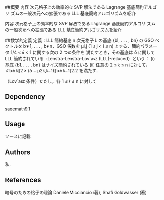 ##概要
内容
 次元格子上の効率的な SVP 解法である Lagrange 基底簡約アルゴリ
ズムの一般次元への拡張である LLL 基底簡約アルゴリズムを紹介

内容
 次元格子上の効率的な SVP 解法である Lagrange 基底簡約アルゴリ
ズムの一般次元への拡張である LLL 基底簡約アルゴリズムを紹介

##数学的定義
定義：LLL 簡約基底
n 次元格子 L の基底 {b1, . . . , bn} の GSO ベクトルを b∗1, . . . , b∗n，GSO 
係数を µi,j (1 ≤ j < i ≤ n) とする．簡約パラメータ 1/4 < δ < 1 に関する次の 2 つの条件を
満たすとき，その基底は δ に関して LLL 簡約されている（Lenstra-Lenstra-Lov´asz (LLL)-reduced）という：
(i) 基底 {b1, . . . , bn} はサイズ簡約されている
(ii) 任意の 2 ≤ k ≤ n に対して，∥b∗k∥2 ≥ (δ − µ2k,k−1)∥b∗k−1∥2.2 を満たす．

（Lov´asz 条件）ただし，各 1 ≤ ℓ ≤ n に対して



## Dependency
sagemath9.1


## Usage
ソースに記載


## Authors
私.

## References
暗号のための格子の理論
Daniele Micciancio (著), Shafi Goldwasser (著)
